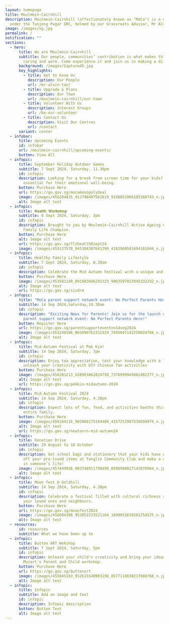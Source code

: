 ```yaml
---
layout: homepage
title: Moulmein-Cairnhill
description: Moulmein-Cairnhill (affectionately known as "MoCa") is a division
  under the Tanjong Pagar GRC, helmed by our Grassroots Advisor, Mr Alvin Tan.
image: /images/og.jpg
permalink: /
notification: ""
sections:
  - hero:
      title: We are Moulmein-Cairnhill
      subtitle: Our people, communities’ contribution is what makes this town special,
        caring and warm. Come experience it and join us in making a difference.
      background: /images/Capture45.jpg
      key_highlights:
        - title: Get to Know Us
          description: Our People
          url: /mr-alvin-tan/
        - title: Upgrade & Plans
          description: Our Town
          url: /moulmein-cairnhill/our-town
        - title: Volunteer With Us
          description: Interest Groups
          url: /be-our-volunteer
        - title: Contact Us
          description: Visit Our Centres
          url: /contact
      variant: center
  - infobar:
      title: Upcoming Events
      id: infobar
      url: /moulmein-cairnhill/upcoming-events/
      button: View All
  - infopic:
      title: September Holiday Outdoor Games
      subtitle: 7 Sept 2024, Saturday, 11.30pm
      id: infopic
      description: Looking for a break from screen time for your kids? Outdoor play is
        essential for their emotional well-being.
      button: Purchase Here
      url: https://go.gov.sg/mocamonopolydeal
      image: /images/456204835_912748497561619_9198851966105388743_n.jpg
      alt: Image alt text
  - infopic:
      title: 𝐇𝐞𝐚𝐥𝐭𝐡 𝐖𝐨𝐫𝐤𝐬𝐡𝐨𝐩
      subtitle: 8 Sept 2024, Saturday, 3pm
      id: infopic
      description: Brought to you by Moulmein-Cairnhill Active Ageing Committee and PA
        Family Life Champion.
      button: Purchase Here
      alt: Image alt text
      url: https://go.gov.sg/flchealth8sept24
      image: /images/455137578_945184307641290_4182960501694181044_n.jpg
  - infopic:
      title: Healthy Family Lifestyle
      subtitle: 7 Sept 2024, Saturday, 8.30am
      id: infopic
      description: Celebrate the Mid Autumn Festival with a unique and enriching experience!
      button: Purchase Here
      image: /images/453501140_891983046291323_9083597023945332292_n.jpg
      alt: Image alt text
      url: https://go.gov.sg/sisdrm
  - infopic:
      title: "MoCa parent support network event: No Perfect Parents Here!"
      subtitle: 14 Sep 2024,Saturday,10.30am
      id: infopic
      description: "Exciting News for Parents! Join us for the launch of our MoCa
        parent support network event: No Perfect Parents Here!"
      button: Register Here
      url: https://go.gov.sg/parentsupporteventon14sep2024
      image: /images/453240186_865090762332329_7595047142250024766_n.jpg
      alt: Image alt text
  - infopic:
      title: Mid-Autumn Festival at Pek Kio!
      subtitle: 14 Sep 2024, Saturday, 7pm
      id: infopic
      description: Enjoy tea appreciation, test your knowledge with a lantern quiz,
        unleash your creativity with DIY Chinese fan activities
      button: Purchase Here
      image: /images/456281213_528903062824758_7376999945062482277_n.jpg
      alt: Image alt text
      url: https://go.gov.sg/pekkio-midautumn-2024
  - infopic:
      title: Mid-Autumn Festival 2024
      subtitle: 14 Sep 2024, Saturday, 4.30pm
      id: infopic
      description: Expect lots of fun, food, and activities booths this round for your
        entire family.
      button: Purchase Here
      image: /images/456104116_903068175194480_4157253907536894974_n.jpg
      alt: Image alt text
      url: https://go.gov.sg/newtonrn-mid-autumn24
  - infopic:
      title: Donation Drive
      subtitle: 29 August to 18 October
      id: infopic
      description: Got school bags and stationery that your kids have outgrown? Drop
        off your pre-loved items at Tanglin Community Club and make a difference
        in someone’s life!
      image: /images/457449936_903748911798499_8596988827143070964_n.jpg
      alt: Image alt text
  - infopic:
      title: Moon fest @ Goldhill
      subtitle: 14 Sep 2024, Saturday, 4.30pm
      id: infopic
      description: Celebrate a festival filled with cultural richness and joy with
        your loved ones and neighbours.
      button: Purchase Here
      url: https://go.gov.sg/moonfest2024
      image: /images/456684308_953052233521164_1899051630261254525_n.jpg
      alt: Image alt text
  - resources:
      id: resources
      subtitle: What we have been up to
  - infopic:
      title: Button ART Wokshop
      subtitle: 7 Sept 2024, Saturday, 5pm
      id: infopic
      description: Unleash your child's creativity and bring your ideas to life at our
        Muzart's Parent and Child workshop.
      button: Purchase Here
      url: https://go.gov.sg/buttonart
      image: /images/455845163_912615540903198_8577118038237980768_n.jpg
      alt: Image alt text
  - infopic:
      title: Infopic
      subtitle: Add an image and text
      id: infopic
      description: Infopic description
      button: Button Text
      alt: Image alt text
---
```

